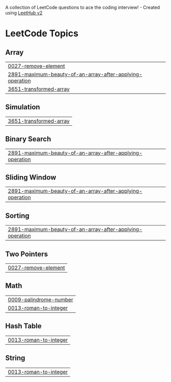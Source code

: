 A collection of LeetCode questions to ace the coding interview! - Created using [LeetHub v2](https://github.com/arunbhardwaj/LeetHub-2.0)
<!---LeetCode Topics Start-->
# LeetCode Topics
## Array
|  |
| ------- |
| [0027-remove-element](https://github.com/rishikarreddy/Leetcode/tree/master/0027-remove-element) |
| [2891-maximum-beauty-of-an-array-after-applying-operation](https://github.com/rishikarreddy/Leetcode/tree/master/2891-maximum-beauty-of-an-array-after-applying-operation) |
| [3651-transformed-array](https://github.com/rishikarreddy/Leetcode/tree/master/3651-transformed-array) |
## Simulation
|  |
| ------- |
| [3651-transformed-array](https://github.com/rishikarreddy/Leetcode/tree/master/3651-transformed-array) |
## Binary Search
|  |
| ------- |
| [2891-maximum-beauty-of-an-array-after-applying-operation](https://github.com/rishikarreddy/Leetcode/tree/master/2891-maximum-beauty-of-an-array-after-applying-operation) |
## Sliding Window
|  |
| ------- |
| [2891-maximum-beauty-of-an-array-after-applying-operation](https://github.com/rishikarreddy/Leetcode/tree/master/2891-maximum-beauty-of-an-array-after-applying-operation) |
## Sorting
|  |
| ------- |
| [2891-maximum-beauty-of-an-array-after-applying-operation](https://github.com/rishikarreddy/Leetcode/tree/master/2891-maximum-beauty-of-an-array-after-applying-operation) |
## Two Pointers
|  |
| ------- |
| [0027-remove-element](https://github.com/rishikarreddy/Leetcode/tree/master/0027-remove-element) |
## Math
|  |
| ------- |
| [0009-palindrome-number](https://github.com/rishikarreddy/Leetcode/tree/master/0009-palindrome-number) |
| [0013-roman-to-integer](https://github.com/rishikarreddy/Leetcode/tree/master/0013-roman-to-integer) |
## Hash Table
|  |
| ------- |
| [0013-roman-to-integer](https://github.com/rishikarreddy/Leetcode/tree/master/0013-roman-to-integer) |
## String
|  |
| ------- |
| [0013-roman-to-integer](https://github.com/rishikarreddy/Leetcode/tree/master/0013-roman-to-integer) |
<!---LeetCode Topics End-->
